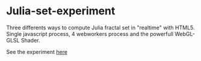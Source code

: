 Julia-set-experiment
====================

Three differents ways to compute Julia fractal set in "realtime" with HTML5. Single javascript process, 4 webworkers process and the powerfull WebGL-GLSL Shader.

See the experiment [here](http://nekofu.github.io/julia/)